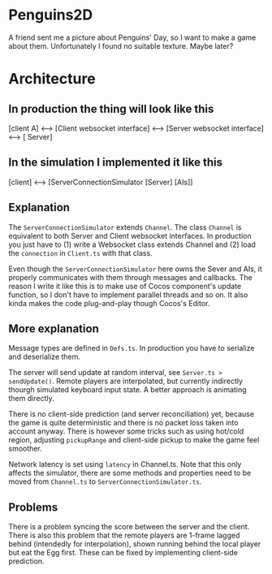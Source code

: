 # Penguins2D
A friend sent me a picture about Penguins' Day, so I want to make a game about them. Unfortunately I found no suitable texture. Maybe later?

# Architecture
## In production the thing will look like this
[client A] <--> [Client websocket interface] <--> [Server websocket interface] <--> [ Server]

## In the simulation I implemented it like this
[client] <--> [ServerConnectionSimulator [Server] [AIs]]

## Explanation
The `ServerConnectionSimulator` extends `Channel`. The class `Channel` is equivalent to both Server and Client websocket interfaces. In production you just have to (1) write a Websocket class extends Channel and (2) load the `connection` in `Client.ts` with that class.

Even though the `ServerConnectionSimulator` here owns the Sever and AIs, it properly communicates with them through messages and callbacks. The reason I write it like this is to make use of Cocos component's update function, so I don't have to implement parallel threads and so on. It also kinda makes the code plug-and-play though Cocos's Editor.

## More explanation
Message types are defined in `Defs.ts`. In production you have to serialize and deserialize them.

The server will send update at random interval, see `Server.ts > sendUpdate()`.
Remote players are interpolated, but currently indirectly thourgh simulated keyboard input state. A better approach is animating them directly.

There is no client-side prediction (and server reconciliation) yet, because the game is quite deterministic and there is no packet loss taken into account anyway. There is however some tricks such as using hot/cold region, adjusting `pickupRange` and client-side pickup to make the game feel smoother. 

Network latency is set using `latency` in Channel.ts. Note that this only affects the simulator, there are some methods and properties need to be moved from `Channel.ts` to `ServerConnectionSimulator.ts`.

## Problems
There is a problem syncing the score between the server and the client. There is also this problem that the remote players are 1-frame lagged behind (intendedly for interpolation), shown running behind the local player but eat the Egg first. These can be fixed by implementing client-side prediction.
